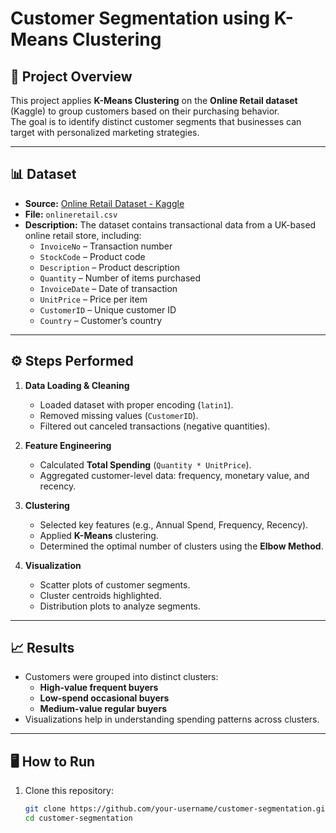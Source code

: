 # Customer Segmentation using K-Means Clustering

## 📌 Project Overview
This project applies **K-Means Clustering** on the **Online Retail dataset** (Kaggle) to group customers based on their purchasing behavior.  
The goal is to identify distinct customer segments that businesses can target with personalized marketing strategies.

---

## 📊 Dataset
- **Source:** [Online Retail Dataset - Kaggle](https://www.kaggle.com/)  
- **File:** `onlineretail.csv`  
- **Description:** The dataset contains transactional data from a UK-based online retail store, including:
  - `InvoiceNo` – Transaction number
  - `StockCode` – Product code
  - `Description` – Product description
  - `Quantity` – Number of items purchased
  - `InvoiceDate` – Date of transaction
  - `UnitPrice` – Price per item
  - `CustomerID` – Unique customer ID
  - `Country` – Customer’s country

---

## ⚙️ Steps Performed
1. **Data Loading & Cleaning**
   - Loaded dataset with proper encoding (`latin1`).
   - Removed missing values (`CustomerID`).
   - Filtered out canceled transactions (negative quantities).

2. **Feature Engineering**
   - Calculated **Total Spending** (`Quantity * UnitPrice`).
   - Aggregated customer-level data: frequency, monetary value, and recency.

3. **Clustering**
   - Selected key features (e.g., Annual Spend, Frequency, Recency).
   - Applied **K-Means** clustering.
   - Determined the optimal number of clusters using the **Elbow Method**.

4. **Visualization**
   - Scatter plots of customer segments.
   - Cluster centroids highlighted.
   - Distribution plots to analyze segments.

---

## 📈 Results
- Customers were grouped into distinct clusters:
  - **High-value frequent buyers**
  - **Low-spend occasional buyers**
  - **Medium-value regular buyers**
- Visualizations help in understanding spending patterns across clusters.

---

## 🖥️ How to Run
1. Clone this repository:
   ```bash
   git clone https://github.com/your-username/customer-segmentation.git
   cd customer-segmentation
